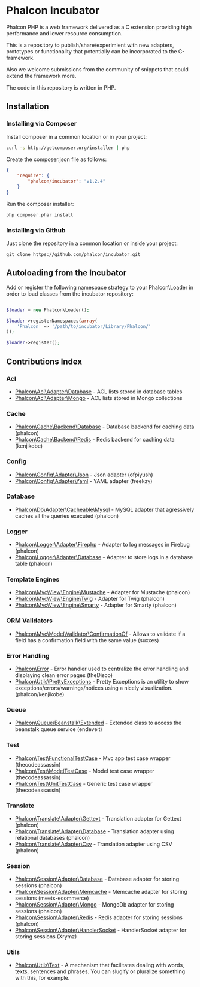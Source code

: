 # Phalcon Incubator

Phalcon PHP is a web framework delivered as a C extension providing high
performance and lower resource consumption.

This is a repository to publish/share/experimient with new adapters, prototypes
or functionality that potentially can be incorporated to the C-framework.

Also we welcome submissions from the community of snippets that could
extend the framework more.

The code in this repository is written in PHP.

## Installation

### Installing via Composer

Install composer in a common location or in your project:

```bash
curl -s http://getcomposer.org/installer | php
```

Create the composer.json file as follows:

```json
{
    "require": {
        "phalcon/incubator": "v1.2.4"
    }
}
```

Run the composer installer:

```bash
php composer.phar install
```

### Installing via Github

Just clone the repository in a common location or inside your project:

```
git clone https://github.com/phalcon/incubator.git
```

## Autoloading from the Incubator

Add or register the following namespace strategy to your Phalcon\Loader in order
to load classes from the incubator repository:

```php

$loader = new Phalcon\Loader();

$loader->registerNamespaces(array(
	'Phalcon' => '/path/to/incubator/Library/Phalcon/'
));

$loader->register();
```

## Contributions Index

### Acl
* [Phalcon\Acl\Adapter\Database](https://github.com/phalcon/incubator/tree/master/Library/Phalcon/Acl/Adapter) - ACL lists stored in database tables
* [Phalcon\Acl\Adapter\Mongo](https://github.com/phalcon/incubator/tree/master/Library/Phalcon/Acl/Adapter) - ACL lists stored in Mongo collections

### Cache
* [Phalcon\Cache\Backend\Database](https://github.com/phalcon/incubator/tree/master/Library/Phalcon/Cache/Backend) - Database backend for caching data (phalcon)
* [Phalcon\Cache\Backend\Redis](https://github.com/phalcon/incubator/tree/master/Library/Phalcon/Cache/Backend) - Redis backend for caching data (kenjikobe)

### Config
* [Phalcon\Config\Adapter\Json](https://github.com/phalcon/incubator/tree/master/Library/Phalcon/Config/Adapter) - Json adapter (ofpiyush)
* [Phalcon\Config\Adapter\Yaml](https://github.com/phalcon/incubator/tree/master/Library/Phalcon/Config/Adapter) - YAML adapter (freekzy)

### Database
* [Phalcon\Db\Adapter\Cacheable\Mysql](https://github.com/phalcon/incubator/tree/master/Library/Phalcon/Db) - MySQL adapter that agressively caches all the queries executed (phalcon)

### Logger
* [Phalcon\Logger\Adapter\Firephp](https://github.com/phalcon/incubator/tree/master/Library/Phalcon/Logger) - Adapter to log messages in Firebug (phalcon)
* [Phalcon\Logger\Adapter\Database](https://github.com/phalcon/incubator/tree/master/Library/Phalcon/Logger) - Adapter to store logs in a database table (phalcon)

### Template Engines
* [Phalcon\Mvc\View\Engine\Mustache](https://github.com/phalcon/incubator/tree/master/Library/Phalcon/Mvc/View/Engine) - Adapter for Mustache (phalcon)
* [Phalcon\Mvc\View\Engine\Twig](https://github.com/phalcon/incubator/tree/master/Library/Phalcon/Mvc/View/Engine) - Adapter for Twig (phalcon)
* [Phalcon\Mvc\View\Engine\Smarty](https://github.com/phalcon/incubator/tree/master/Library/Phalcon/Mvc/View/Engine) - Adapter for Smarty (phalcon)

### ORM Validators
* [Phalcon\Mvc\Model\Validator\ConfirmationOf](https://github.com/phalcon/incubator/tree/master/Library/Phalcon/Mvc/Model) - Allows to validate if a field has a confirmation field with the same value (suxxes)

### Error Handling
* [Phalcon\Error](https://github.com/phalcon/incubator/tree/master/Library/Phalcon/Error) - Error handler used to centralize the error handling and displaying clean error pages (theDisco)
* [Phalcon\Utils\PrettyExceptions](https://github.com/phalcon/pretty-exceptions) - Pretty Exceptions is an utility to show exceptions/errors/warnings/notices using a nicely visualization. (phalcon/kenjikobe)

### Queue
* [Phalcon\Queue\Beanstalk\Extended](https://github.com/phalcon/incubator/tree/master/Library/Phalcon/Queue/Beanstalk) - Extended class to access the beanstalk queue service (endeveit)

### Test
* [Phalcon\Test\FunctionalTestCase](https://github.com/silverbadge/incubator/tree/master/Library/Phalcon/Test) - Mvc app test case wrapper (thecodeassassin)
* [Phalcon\Test\ModelTestCase](https://github.com/silverbadge/incubator/tree/master/Library/Phalcon/Test) - Model test case wrapper (thecodeassassin)
* [Phalcon\Test\UnitTestCase](https://github.com/silverbadge/incubator/tree/master/Library/Phalcon/Test) - Generic test case wrapper (thecodeassassin)

### Translate
* [Phalcon\Translate\Adapter\Gettext](https://github.com/phalcon/incubator/tree/master/Library/Phalcon/Translate/Adapter) - Translation adapter for Gettext (phalcon)
* [Phalcon\Translate\Adapter\Database](https://github.com/phalcon/incubator/tree/master/Library/Phalcon/Translate/Adapter) - Translation adapter using relational databases (phalcon)
* [Phalcon\Translate\Adapter\Csv](https://github.com/phalcon/incubator/tree/master/Library/Phalcon/Translate/Adapter) - Translation adapter using CSV (phalcon)

### Session
* [Phalcon\Session\Adapter\Database](https://github.com/phalcon/incubator/tree/master/Library/Phalcon/Session/Adapter) - Database adapter for storing sessions (phalcon)
* [Phalcon\Session\Adapter\Memcache](https://github.com/phalcon/incubator/tree/master/Library/Phalcon/Session/Adapter) - Memcache adapter for storing sessions (meets-ecommerce)
* [Phalcon\Session\Adapter\Mongo](https://github.com/phalcon/incubator/tree/master/Library/Phalcon/Session/Adapter) - MongoDb adapter for storing sessions (phalcon)
* [Phalcon\Session\Adapter\Redis](https://github.com/phalcon/incubator/tree/master/Library/Phalcon/Session/Adapter) - Redis adapter for storing sessions (phalcon)
* [Phalcon\Session\Adapter\HandlerSocket](https://github.com/phalcon/incubator/tree/master/Library/Phalcon/Session/Adapter) - HandlerSocket adapter for storing sessions (Xrymz)

### Utils
* [Phalcon\Utils\Text](https://github.com/phalcon/incubator/tree/master/Library/Phalcon/Text) - A mechanism that facilitates dealing with words, texts, sentences and phrases. You can slugify or pluralize something with this, for example.
